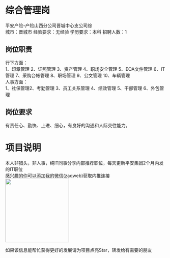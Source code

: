 # 综合管理岗
平安产险-产险山西分公司晋城中心支公司综  
城市：晋城市 经验要求：无经验 学历要求：本科  招聘人数：1

## 岗位职责
行下方面：   
1、印章管理  2、证照管理  3、资产管理  4、职场安全管理  5、EOA文件管理  6、IT管理  7、采购台帐管理  8、职场管理  9、公文管理  10、车辆管理   
人事方面：   
1、社保管理2、考勤管理 3、员工关系管理  4、绩效管理  5、干部管理  6、外包管理

## 岗位要求
有责任心、勤快、上进、细心，有良好的沟通和人际交往能力。

# 项目说明

本人非猎头，非人事，纯IT同事分享内部推荐职位，每天更新平安集团2个月内发的IT职位  
感兴趣的你可以添加我的微信(zaqweb)获取内推连接  
<img src="https://github.com/zaqweb/PA-IT-JOBS/blob/master/WechatICode.jpeg"  height="200" width="200">

如果该信息能帮忙获得更好的发展请为项目点亮Star，转发给有需要的朋友




